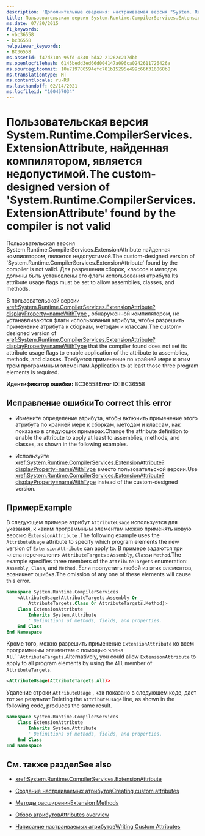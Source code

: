 ```yaml
---
description: 'Дополнительные сведения: настраиваемая версия "System. Runtime. CompilerServices. ExtensionAttribute", обнаруженная компилятором, недопустима'
title: Пользовательская версия System.Runtime.CompilerServices.ExtensionAttribute, найденная компилятором, является недопустимой.
ms.date: 07/20/2015
f1_keywords:
- vbc36558
- bc36558
helpviewer_keywords:
- BC36558
ms.assetid: f47d310a-95fd-4340-bda2-21262c217dbb
ms.openlocfilehash: 6145bedd3ed66d004147a096ca0242611726426a
ms.sourcegitcommit: 10e719780594efc781b15295e499c66f316068b8
ms.translationtype: MT
ms.contentlocale: ru-RU
ms.lasthandoff: 02/14/2021
ms.locfileid: "100457034"
---
```

# <a name="the-custom-designed-version-of-systemruntimecompilerservicesextensionattribute-found-by-the-compiler-is-not-valid"></a><span data-ttu-id="3e6a5-103">Пользовательская версия System.Runtime.CompilerServices.ExtensionAttribute, найденная компилятором, является недопустимой.</span><span class="sxs-lookup"><span data-stu-id="3e6a5-103">The custom-designed version of 'System.Runtime.CompilerServices.ExtensionAttribute' found by the compiler is not valid</span></span>

<span data-ttu-id="3e6a5-104">Пользовательская версия System.Runtime.CompilerServices.ExtensionAttribute найденная компилятором, является недопустимой.</span><span class="sxs-lookup"><span data-stu-id="3e6a5-104">The custom-designed version of 'System.Runtime.CompilerServices.ExtensionAttribute' found by the compiler is not valid.</span></span> <span data-ttu-id="3e6a5-105">Для разрешения сборок, классов и методов должны быть установлены его флаги использования атрибута.</span><span class="sxs-lookup"><span data-stu-id="3e6a5-105">Its attribute usage flags must be set to allow assemblies, classes, and methods.</span></span>

<span data-ttu-id="3e6a5-106">В пользовательской версии <xref:System.Runtime.CompilerServices.ExtensionAttribute?displayProperty=nameWithType> , обнаруженной компилятором, не устанавливаются флаги использования атрибута, чтобы разрешить применение атрибута к сборкам, методам и классам.</span><span class="sxs-lookup"><span data-stu-id="3e6a5-106">The custom-designed version of <xref:System.Runtime.CompilerServices.ExtensionAttribute?displayProperty=nameWithType> that the compiler found does not set its attribute usage flags to enable application of the attribute to assemblies, methods, and classes.</span></span> <span data-ttu-id="3e6a5-107">Требуется применение по крайней мере к этим трем программным элементам.</span><span class="sxs-lookup"><span data-stu-id="3e6a5-107">Application to at least those three program elements is required.</span></span>

<span data-ttu-id="3e6a5-108">**Идентификатор ошибки:** BC36558</span><span class="sxs-lookup"><span data-stu-id="3e6a5-108">**Error ID:** BC36558</span></span>

## <a name="to-correct-this-error"></a><span data-ttu-id="3e6a5-109">Исправление ошибки</span><span class="sxs-lookup"><span data-stu-id="3e6a5-109">To correct this error</span></span>

- <span data-ttu-id="3e6a5-110">Измените определение атрибута, чтобы включить применение этого атрибута по крайней мере к сборкам, методам и классам, как показано в следующих примерах.</span><span class="sxs-lookup"><span data-stu-id="3e6a5-110">Change the attribute definition to enable the attribute to apply at least to assemblies, methods, and classes, as shown in the following examples.</span></span>

- <span data-ttu-id="3e6a5-111">Используйте <xref:System.Runtime.CompilerServices.ExtensionAttribute?displayProperty=nameWithType> вместо пользовательской версии.</span><span class="sxs-lookup"><span data-stu-id="3e6a5-111">Use <xref:System.Runtime.CompilerServices.ExtensionAttribute?displayProperty=nameWithType> instead of the custom-designed version.</span></span>

## <a name="example"></a><span data-ttu-id="3e6a5-112">Пример</span><span class="sxs-lookup"><span data-stu-id="3e6a5-112">Example</span></span>

<span data-ttu-id="3e6a5-113">В следующем примере атрибут `AttributeUsage` используется для указания, к каким программным элементам можно применять новую версию `ExtensionAttribute` .</span><span class="sxs-lookup"><span data-stu-id="3e6a5-113">The following example uses the `AttributeUsage` attribute to specify which program elements the new version of `ExtensionAttribute` can apply to.</span></span> <span data-ttu-id="3e6a5-114">В примере задаются три члена перечисления `AttributeTargets` : `Assembly`, `Class`и `Method`.</span><span class="sxs-lookup"><span data-stu-id="3e6a5-114">The example specifies three members of the `AttributeTargets` enumeration: `Assembly`, `Class`, and `Method`.</span></span> <span data-ttu-id="3e6a5-115">Если пропустить любой из этих элементов, возникнет ошибка.</span><span class="sxs-lookup"><span data-stu-id="3e6a5-115">The omission of any one of these elements will cause this error.</span></span>

```vb
Namespace System.Runtime.CompilerServices
    <AttributeUsage(AttributeTargets.Assembly Or _
        AttributeTargets.Class Or AttributeTargets.Method)>
    Class ExtensionAttribute
        Inherits System.Attribute
        ' Definitions of methods, fields, and properties.
    End Class
End Namespace
```

<span data-ttu-id="3e6a5-116">Кроме того, можно разрешить применение `ExtensionAttribute` ко всем программным элементам с помощью члена `All``AttributeTargets`.</span><span class="sxs-lookup"><span data-stu-id="3e6a5-116">Alternatively, you could allow `ExtensionAttribute` to apply to all program elements by using the `All` member of `AttributeTargets`.</span></span>

```xml
<AttributeUsage(AttributeTargets.All)>
```

<span data-ttu-id="3e6a5-117">Удаление строки `AttributeUsage` , как показано в следующем коде, дает тот же результат.</span><span class="sxs-lookup"><span data-stu-id="3e6a5-117">Deleting the `AttributeUsage` line, as shown in the following code, produces the same result.</span></span>

```vb
Namespace System.Runtime.CompilerServices
    Class ExtensionAttribute
        Inherits System.Attribute
        ' Definitions of methods, fields, and properties.
    End Class
End Namespace
```

## <a name="see-also"></a><span data-ttu-id="3e6a5-118">См. также раздел</span><span class="sxs-lookup"><span data-stu-id="3e6a5-118">See also</span></span>

- <xref:System.Runtime.CompilerServices.ExtensionAttribute>

- [<span data-ttu-id="3e6a5-119">Создание настраиваемых атрибутов</span><span class="sxs-lookup"><span data-stu-id="3e6a5-119">Creating custom attributes</span></span>](../programming-guide/concepts/attributes/creating-custom-attributes.md)
- [<span data-ttu-id="3e6a5-120">Методы расширения</span><span class="sxs-lookup"><span data-stu-id="3e6a5-120">Extension Methods</span></span>](../programming-guide/language-features/procedures/extension-methods.md)
- [<span data-ttu-id="3e6a5-121">Обзор атрибутов</span><span class="sxs-lookup"><span data-stu-id="3e6a5-121">Attributes overview</span></span>](../programming-guide/concepts/attributes/index.md)
- [<span data-ttu-id="3e6a5-122">Написание настраиваемых атрибутов</span><span class="sxs-lookup"><span data-stu-id="3e6a5-122">Writing Custom Attributes</span></span>](../../standard/attributes/writing-custom-attributes.md)

